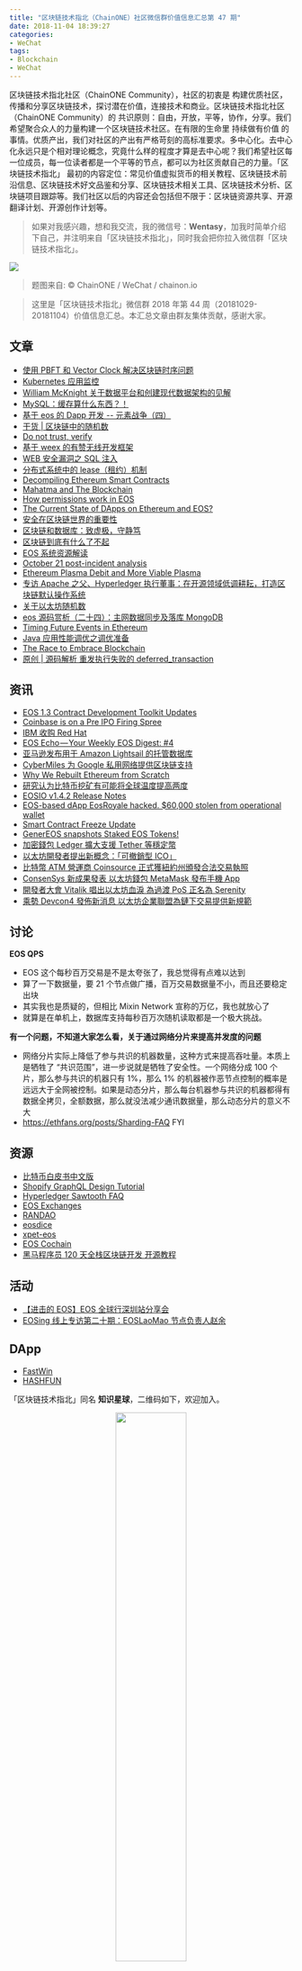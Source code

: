 ```yaml
---
title: "区块链技术指北（ChainONE）社区微信群价值信息汇总第 47 期"
date: 2018-11-04 18:39:27
categories:
- WeChat
tags:
- Blockchain
- WeChat
---
```

区块链技术指北社区（ChainONE Community），社区的初衷是 构建优质社区，传播和分享区块链技术，探讨潜在价值，连接技术和商业。区块链技术指北社区（ChainONE Community）的 共识原则：自由，开放，平等，协作，分享。我们希望聚合众人的力量构建一个区块链技术社区。在有限的生命里 持续做有价值 的事情。优质产出，我们对社区的产出有严格苛刻的高标准要求。多中心化。去中心化永远只是个相对理论概念，究竟什么样的程度才算是去中心呢？我们希望社区每一位成员，每一位读者都是一个平等的节点，都可以为社区贡献自己的力量。「区块链技术指北」 最初的内容定位：常见价值虚拟货币的相关教程、区块链技术前沿信息、区块链技术好文品鉴和分享、区块链技术相关工具、区块链技术分析、区块链项目跟踪等。我们社区以后的内容还会包括但不限于：区块链资源共享、开源翻译计划、开源创作计划等。
<!-- more -->

> 如果对我感兴趣，想和我交流，我的微信号：**Wentasy**，加我时简单介绍下自己，并注明来自「区块链技术指北」，同时我会把你拉入微信群「区块链技术指北」。

![](https://i.imgur.com/EFxCQjC.png)

> 题图来自: © ChainONE / WeChat / chainon.io

> 这里是「区块链技术指北」微信群 2018 年第 44 周（20181029-20181104）价值信息汇总。本汇总文章由群友集体贡献，感谢大家。

## 文章

* [使用 PBFT 和 Vector Clock 解决区块链时序问题](https://bbs.chainon.io/d/1857-pbft-vector-clock)
* [Kubernetes 应用监控](https://bbs.chainon.io/d/1858-kubernetes)
* [William McKnight 关于数据平台和创建现代数据架构的见解](https://bbs.chainon.io/d/1859-william-mcknight)
* [MySQL：缓存算什么东西？！](https://bbs.chainon.io/d/1861-mysql)
* [基于 eos 的 Dapp 开发 -- 元素战争（四）](https://bbs.chainon.io/d/1862-eos-dapp)
* [干货 | 区块链中的随机数](https://bbs.chainon.io/d/1863-random)
* [Do not trust, verify](https://bbs.chainon.io/d/1870-do-not-trust-verify)
* [基于 weex 的有赞无线开发框架](https://bbs.chainon.io/d/1871-weex)
* [WEB 安全漏洞之 SQL 注入](https://bbs.chainon.io/d/1872-web-sql)
* [分布式系统中的 lease（租约）机制](https://bbs.chainon.io/d/1873-lease)
* [Decompiling Ethereum Smart Contracts](https://bbs.chainon.io/d/1882-decompiling-ethereum-smart-contracts)
* [Mahatma and The Blockchain](https://bbs.chainon.io/d/1883-mahatma-and-the-blockchain)
* [How permissions work in EOS](https://bbs.chainon.io/d/1885-how-permissions-work-in-eos)
* [The Current State of DApps on Ethereum and EOS?](https://bbs.chainon.io/d/1886-the-current-state-of-dapps-on-ethereum-and-eos)
* [安全在区块链世界的重要性](https://bbs.chainon.io/d/1888-blockchain)
* [区块链和数据库：致虚极，守静笃](https://bbs.chainon.io/d/1891-blockchain-vs-database)
* [区块链到底有什么了不起](https://bbs.chainon.io/d/1892-blockchain)
* [EOS 系统资源解读](https://bbs.chainon.io/d/1893-eos)
* [October 21 post-incident analysis](https://bbs.chainon.io/d/1895-october-21-post-incident-analysis)
* [Ethereum Plasma Debit and More Viable Plasma](https://bbs.chainon.io/d/1898-ethereum-plasma-debit-and-more-viable-plasma)
* [专访 Apache 之父、Hyperledger 执行董事：在开源领域低调耕耘，打造区块链默认操作系统](https://bbs.chainon.io/d/1901-apache-hyperledger)
* [关于以太坊随机数](https://bbs.chainon.io/d/1902-random)
* [eos 源码赏析（二十四）：主网数据同步及落库 MongoDB](https://bbs.chainon.io/d/1903-eos-mongodb)
* [Timing Future Events in Ethereum](https://bbs.chainon.io/d/1906-timing-future-events-in-ethereum)
* [Java 应用性能调优之调优准备](https://bbs.chainon.io/d/1911-java)
* [The Race to Embrace Blockchain](https://bbs.chainon.io/d/1912-the-race-to-embrace-blockchain)
* [原创 | 源码解析 重发执行失败的 deferred_transaction](https://bbs.chainon.io/d/1913-deferred-transaction)

## 资讯

* [EOS 1.3 Contract Development Toolkit Updates](https://bbs.chainon.io/d/1855-eos-1-3-contract-development-toolkit-updates)
* [Coinbase is on a Pre IPO Firing Spree](https://bbs.chainon.io/d/1856-coinbase-is-on-a-pre-ipo-firing-spree)
* [IBM 收购 Red Hat](https://bbs.chainon.io/d/1860-ibm-red-hat)
* [EOS Echo — Your Weekly EOS Digest: #4](https://bbs.chainon.io/d/1869-eos-echo-your-weekly-eos-digest-4)
* [亚马逊发布用于 Amazon Lightsail 的托管数据库](https://bbs.chainon.io/d/1874-amazon-lightsail)
* [CyberMiles 为 Google 私用网络提供区块链支持](https://bbs.chainon.io/d/1875-cybermiles-google)
* [Why We Rebuilt Ethereum from Scratch](https://bbs.chainon.io/d/1884-why-we-rebuilt-ethereum-from-scratch)
* [研究认为比特币挖矿有可能将全球温度提高两度](https://bbs.chainon.io/d/1887-bitcoin)
* [EOSIO v1.4.2 Release Notes](https://bbs.chainon.io/d/1889-eosio-v1-4-2-release-notes)
* [EOS-based dApp EosRoyale hacked. $60,000 stolen from operational wallet](https://bbs.chainon.io/d/1890-eos-based-dapp-eosroyale-hacked-60-000-stolen-from-operational-wallet)
* [Smart Contract Freeze Update](https://bbs.chainon.io/d/1896-smart-contract-freeze-update)
* [GenerEOS snapshots Staked EOS Tokens!](https://bbs.chainon.io/d/1897-genereos-snapshots-staked-eos-tokens)
* [加密錢包 Ledger 擴大支援 Tether 等穩定幣](https://bbs.chainon.io/d/1899-ledger-tether)
* [以太坊開發者提出新概念：「可撤銷型 ICO」](https://bbs.chainon.io/d/1900-ico)
* [比特幣 ATM 營運商 Coinsource 正式獲紐約州頒發合法交易執照](https://bbs.chainon.io/d/1907-atm-coinsource)
* [ConsenSys 新成果發表 以太坊錢包 MetaMask 發布手機 App](https://bbs.chainon.io/d/1908-consensys-metamask-app)
* [開發者大會 Vitalik 唱出以太坊血淚 為過渡 PoS 正名為 Serenity](https://bbs.chainon.io/d/1909-vitalik-pos-serenity)
* [乘勢 Devcon4 發佈新消息 以太坊企業聯盟為鏈下交易提供新規範](https://bbs.chainon.io/d/1910-devcon4)

## 讨论

**EOS QPS**

* EOS 这个每秒百万交易是不是太夸张了，我总觉得有点难以达到
* 算了一下数据量，要 21 个节点做广播，百万交易数据量不小，而且还要稳定出块
* 其实我也是质疑的，但相比 Mixin Network 宣称的万亿，我也就放心了
* 就算是在单机上，数据库支持每秒百万次随机读取都是一个极大挑战。

**有一个问题，不知道大家怎么看，关于通过网络分片来提高并发度的问题**

* 网络分片实际上降低了参与共识的机器数量，这种方式来提高吞吐量。本质上是牺牲了 “共识范围”，进一步说就是牺牲了安全性。一个网络分成 100 个片，那么参与共识的机器只有 1%，那么 1% 的机器被作恶节点控制的概率是远远大于全网被控制。如果是动态分片，那么每台机器参与共识的机器都得有数据全拷贝，全额数据，那么就没法减少通讯数据量，那么动态分片的意义不大
* https://ethfans.org/posts/Sharding-FAQ FYI

## 资源

* [比特币白皮书中文版](https://bbs.chainon.io/d/1864-bitcoin)
* [Shopify GraphQL Design Tutorial](https://bbs.chainon.io/d/1865-shopify-graphql-design-tutorial)
* [Hyperledger Sawtooth FAQ](https://bbs.chainon.io/d/1877-hyperledger-sawtooth-faq)
* [EOS Exchanges](https://bbs.chainon.io/d/1878-eos-exchanges)
* [RANDAO](https://bbs.chainon.io/d/1880-randao)
* [eosdice](https://bbs.chainon.io/d/1876-eosdice)
* [xpet-eos](https://bbs.chainon.io/d/1879-xpet-eos)
* [EOS Cochain](https://bbs.chainon.io/d/1904-eos-cochain)
* [黑马程序员 120 天全栈区块链开发 开源教程](https://bbs.chainon.io/d/1905-120)

## 活动

* [【进击的 EOS】EOS 全球行深圳站分享会](https://bbs.chainon.io/d/1867-eos-eos)
* [EOSing 线上专访第二十期：EOSLaoMao 节点负责人赵余](https://bbs.chainon.io/d/1868-eosing-eoslaomao)

## DApp

* [FastWin](https://bbs.chainon.io/d/1866-fastwin)
* [HASHFUN](https://bbs.chainon.io/d/1881-hashfun)

「区块链技术指北」同名 **知识星球**，二维码如下，欢迎加入。

<div align=center><img width="50%" height="50%" src="https://raw.githubusercontent.com/BlockchainOne/WeChat/master/images/ZSXQ.jpg"/></div>

「区块链技术指北」相关资讯渠道：

* 「区块链技术指北」同名知识星球，[https://t.xiaomiquan.com/ZRbmaU3](https://t.xiaomiquan.com/ZRbmaU3)
* 官网，[https://chainon.io](https://chainon.io)
* 官方博客，[https://blog.chainon.io](https://blog.chainon.io)
* 官方社区，[https://bbs.chainon.io](https://bbs.chainon.io)
* Telegram Channel，[https://t.me/BlockchainAge](https://t.me/BlockchainAge)
* Telegram Group，[https://t.me/bcage](https://t.me/bcage)
* Twitter，[https://twitter.com/bcageone](https://twitter.com/bcageone)
* Facebook，[https://www.facebook.com/chainone.org](https://www.facebook.com/chainone.org)
* 新浪微博，[https://weibo.com/BlockchainAge](https://weibo.com/BlockchainAge)

同时，本系列文章会在以下渠道同步更新，欢迎关注：

* 「区块链技术指北」同名微信公众号（微信号：BlockchainAge）
* 官方博客，[https://blog.chainon.io](https://blog.chainon.io)
* 知乎专栏，[https://zhuanlan.zhihu.com/robinwen](https://zhuanlan.zhihu.com/robinwen)
* 简书，[https://www.jianshu.com/c/a37698a12ba9](https://www.jianshu.com/c/a37698a12ba9)
* Steemit，[https://steemit.com/@chainone](https://steemit.com/@chainone)
* Medium，[https://medium.com/@chainone.org](https://medium.com/@chainone.org)
* 币乎，[https://bihu.com/people/345886](https://bihu.com/people/345886)
* 掘金，[robinwen@juejin.im](https://juejin.im/user/5673ccae60b2260ee435f89a/posts)

原创不易，读者可以通过如下途径打赏，虚拟货币、美元、法币均支持。

* BTC: 1HRZ7og2KjqpP3v3jskgueNu64kJrFU8GD
* ERC20 Token: 0x5c8DEB48dC08b5dC60A0290B718690a801509Dd1
* PayPal: [https://www.paypal.me/robinwen](https://www.paypal.me/robinwen)
* 微信打赏二维码

<div align=center><img width="50%" height="50%" src="https://raw.githubusercontent.com/BlockchainOne/WeChat/master/images/WeChat.jpg"/></div>

–EOF–

版权声明：[自由转载-非商用-非衍生-保持署名（创意共享4.0许可证）](http://creativecommons.org/licenses/by-nc-nd/4.0/deed.zh)